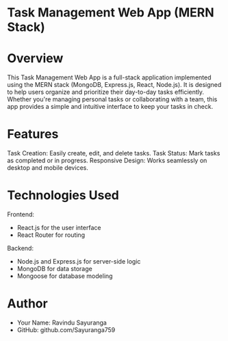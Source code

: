 # Task Management Web App (MERN Stack)

# Overview
This Task Management Web App is a full-stack application implemented using the MERN stack (MongoDB, Express.js, React, Node.js). It is designed to help users organize and prioritize their day-to-day tasks efficiently. Whether you're managing personal tasks or collaborating with a team, this app provides a simple and intuitive interface to keep your tasks in check.

# Features
Task Creation: Easily create, edit, and delete tasks.
Task Status: Mark tasks as completed or in progress.
Responsive Design: Works seamlessly on desktop and mobile devices.

# Technologies Used

Frontend:
* React.js for the user interface
* React Router for routing

Backend:
* Node.js and Express.js for server-side logic
* MongoDB for data storage
* Mongoose for database modeling

# Author
* Your Name: Ravindu Sayuranga
* GitHub: github.com/Sayuranga759
